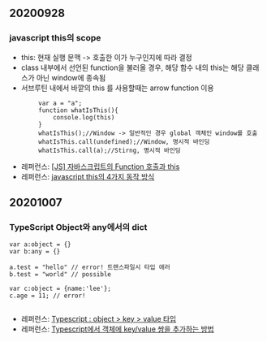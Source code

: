 ## 20200928
### javascript this의 scope
- this: 현재 실행 문맥 -> 호출한 이가 누구인지에 따라 결정
- class 내부에서 선언된 function을 불러올 경우, 해당 함수 내의 this는 해당 클래스가 아닌 window에 종속됨
- 서브루틴 내에서 바깥의 this 를 사용할때는 arrow function 이용
<pre><code>        var a = "a";
        function whatIsThis(){
            console.log(this)
        }
        whatIsThis();//Window -> 일반적인 경우 global 객체인 window를 호출
        whatIsThis.call(undefined);//Window, 명시적 바인딩
        whatIsThis.call(a);//Stirng, 명시적 바인딩
</code></pre>
- 레퍼런스: [[JS] 자바스크립트의 Function 호출과 this](https://velog.io/@imacoolgirlyo/JS-JavaScript-Function-Invocation%EC%99%80-this)
- 레퍼런스: [javascript this의 4가지 동작 방식](https://yuddomack.tistory.com/entry/%EC%9E%90%EB%B0%94%EC%8A%A4%ED%81%AC%EB%A6%BD%ED%8A%B8-this%EC%9D%98-4%EA%B0%80%EC%A7%80-%EB%8F%99%EC%9E%91-%EB%B0%A9%EC%8B%9D)

## 20201007
### TypeScript Object와 any에서의 dict
<pre><code>var a:object = {}
var b:any = {}

a.test = "hello" // error! 트랜스파일시 타입 에러
b.test = "world" // possible

var c:object = {name:'lee'};
c.age = 11; // error!

</code></pre>
- 레퍼런스: [Typescript : object > key > value 타입](http://blog.naver.com/PostView.nhn?blogId=psj9102&logNo=221717047762&categoryNo=66&parentCategoryNo=0&viewDate=&currentPage=1&postListTopCurrentPage=1&from=postView)
- 레퍼런스: [Typescript에서 객체에 key/value 쌍을 추가하는 방법](https://ithub.tistory.com/161)
